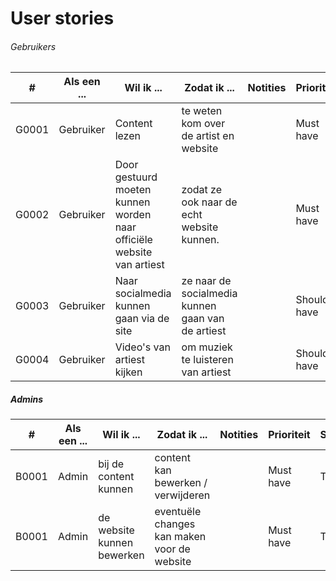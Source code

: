 # User stories


###### Gebruikers
| # | Als een ... | Wil ik ... | Zodat ik ... | Notities | Prioriteit | Status |
| ------ | ------ | ------ | ------ | ------ | ------ | ------ |
| G0001 | Gebruiker | Content lezen | te weten kom over de artist en website | | Must have | TODO |
| G0002 | Gebruiker | Door gestuurd moeten kunnen worden naar officiële website van artiest | zodat ze ook naar de echt website kunnen. | | Must have | TODO |
| G0003 | Gebruiker | Naar socialmedia kunnen gaan via de site | ze naar de socialmedia kunnen gaan van de artiest | | Should have | TODO |
| G0004 | Gebruiker | Video's van artiest kijken | om muziek te luisteren van artiest | | Should have | TODO |



##### Admins
| # | Als een ... | Wil ik ... | Zodat ik ... | Notities | Prioriteit | Status |
| ------ | ------ | ------ | ------ | ------ | ------ | ------ |
| B0001 | Admin | bij de content kunnen| content kan bewerken / verwijderen | | Must have | TODO |
| B0001 | Admin | de website kunnen bewerken | eventuële changes kan maken voor de website | | Must have | TODO |





